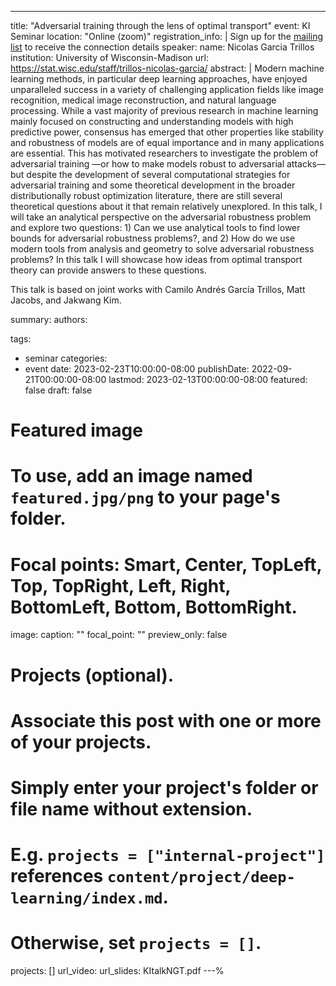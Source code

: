 ---
title: "Adversarial training through the lens of optimal transport"
event: KI Seminar
location: "Online (zoom)"
registration_info: |
  Sign up for the [mailing list](https://math.us8.list-manage.com/subscribe/post?u=c9cc3beec9fa57d7299ac161c&id=845fe9abdc) to receive the connection details
speaker:
  name: Nicolas Garcia Trillos
  institution: University of Wisconsin-Madison
  url: https://stat.wisc.edu/staff/trillos-nicolas-garcia/
abstract: |
  Modern machine learning methods, in particular deep learning approaches, have enjoyed unparalleled success in a variety of challenging application fields like image
  recognition, medical image reconstruction, and natural language processing. While a vast majority of previous research in machine learning mainly focused on
  constructing and understanding models with high predictive power, consensus has emerged that other properties like stability and robustness of models are of 
  equal importance and in many applications are essential. This has motivated researchers to investigate the problem of adversarial training —or how to make models 
  robust to adversarial attacks— but despite the development of several computational strategies for adversarial training and some theoretical development in the 
  broader distributionally robust optimization literature, there are still several theoretical questions about it that remain relatively unexplored. In this talk, I 
  will take an analytical perspective on the adversarial robustness problem and explore two questions: 1) Can we use analytical tools to find lower bounds for 
  adversarial robustness problems?, and 2) How do we use modern tools from analysis and geometry to solve adversarial robustness problems? In this talk I will showcase 
  how ideas from optimal transport theory can provide answers to these questions. 

  This talk is based on joint works with Camilo Andrés García Trillos, Matt Jacobs, and Jakwang Kim.

summary:
authors:

tags:
  - seminar
categories:
  - event
date: 2023-02-23T10:00:00-08:00
publishDate: 2022-09-21T00:00:00-08:00
lastmod: 2023-02-13T00:00:00-08:00
featured: false
draft: false

# Featured image
# To use, add an image named `featured.jpg/png` to your page's folder.
# Focal points: Smart, Center, TopLeft, Top, TopRight, Left, Right, BottomLeft, Bottom, BottomRight.
image:
  caption: ""
  focal_point: ""
  preview_only: false

# Projects (optional).
#   Associate this post with one or more of your projects.
#   Simply enter your project's folder or file name without extension.
#   E.g. `projects = ["internal-project"]` references `content/project/deep-learning/index.md`.
#   Otherwise, set `projects = []`.
projects: []
url_video:
url_slides: KItalkNGT.pdf
---%  
